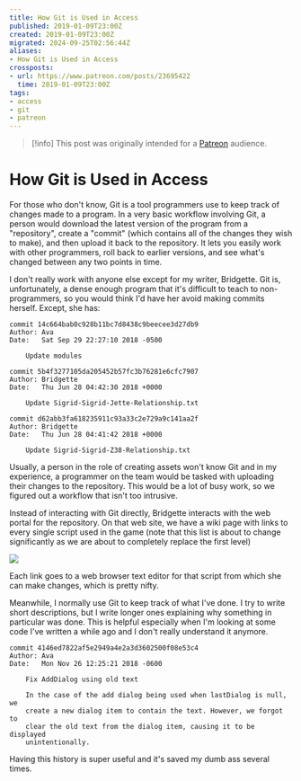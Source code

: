 ```yaml
---
title: How Git is Used in Access
published: 2019-01-09T23:00Z
created: 2019-01-09T23:00Z
migrated: 2024-09-25T02:56:44Z
aliases:
- How Git is Used in Access
crossposts:
- url: https://www.patreon.com/posts/23695422
  time: 2019-01-09T23:00Z
tags:
- access
- git
- patreon
---
```


> [!info]
> This post was originally intended for a [Patreon](../tags/patreon.md) audience.

# How Git is Used in Access

For those who don't know, Git is a tool programmers use to keep track of changes made to a program. In a very basic workflow involving Git, a person would download the latest version of the program from a "repository", create a "commit" (which contains all of the changes they wish to make), and then upload it back to the repository. It lets you easily work with other programmers, roll back to earlier versions, and see what's changed between any two points in time.

I don't really work with anyone else except for my writer, Bridgette. Git is, unfortunately, a dense enough program that it's difficult to teach to non-programmers, so you would think I'd have her avoid making commits herself. Except, she has:

```
commit 14c664bab0c928b11bc7d8438c9beecee3d27db9
Author: Ava
Date:   Sat Sep 29 22:27:10 2018 -0500

    Update modules

commit 5b4f3277105da205452b57fc3b76281e6cfc7907
Author: Bridgette
Date:   Thu Jun 28 04:42:30 2018 +0000

    Update Sigrid-Sigrid-Jette-Relationship.txt

commit d62abb3fa618235911c93a33c2e729a9c141aa2f
Author: Bridgette
Date:   Thu Jun 28 04:41:42 2018 +0000

    Update Sigrid-Sigrid-Z38-Relationship.txt
```

Usually, a person in the role of creating assets won't know Git and in my experience, a programmer on the team would be tasked with uploading their changes to the repository. This would be a lot of busy work, so we figured out a workflow that isn't too intrusive.

Instead of interacting with Git directly, Bridgette interacts with the web portal for the repository. On that web site, we have a wiki page with links to every single script used in the game (note that this list is about to change significantly as we are about to completely replace the first level)

![](201901092300-1.png)

Each link goes to a web browser text editor for that script from which she can make changes, which is pretty nifty.

Meanwhile, I normally use Git to keep track of what I've done. I try to write short descriptions, but I write longer ones explaining why something in particular was done. This is helpful especially when I'm looking at some code I've written a while ago and I don't really understand it anymore.

```
commit 4146ed7822af5e2949a4e2a3d3602500f08e53c4
Author: Ava
Date:   Mon Nov 26 12:25:21 2018 -0600

    Fix AddDialog using old text

    In the case of the add dialog being used when lastDialog is null, we
    create a new dialog item to contain the text. However, we forgot to
    clear the old text from the dialog item, causing it to be displayed
    unintentionally.
```

Having this history is super useful and it's saved my dumb ass several times.